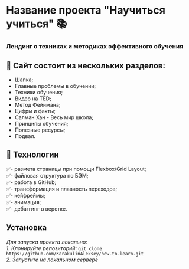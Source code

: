 # Название проекта "Научиться учиться" 📚  
### Лендинг о техниках и методиках эффективного обучения 

## 📃 Сайт состоит из нескольких разделов:
- Шапка;  
- Главные проблемы в обучении;
- Техники обучения;
- Видео на TED;
- Метод Фейнмана;
- Цифры и факты;
- Салман Хан - Весь мир школа;
- Принципы обучения;
- Полезные ресурсы;
- Подвал.

## 🚀 Технологии
:white_check_mark:- размета страницы при помощи Flexbox/Grid Layout;  
:white_check_mark:- файловая структура по БЭМ;  
:white_check_mark:- работа в GitHub;  
:white_check_mark:- трансформация и плавность переходов;  
:white_check_mark:- кейфреймы;  
:white_check_mark:- анимация;  
:white_check_mark:- дебаггинг в верстке.  

## Установка 
*Для запуска проекта локально:*  
*1. Клонируйте репозиторий:* `git clone https://github.com/KarakulinAleksey/how-to-learn.git`<br/>
*2. Запустите на локальном сервере*
